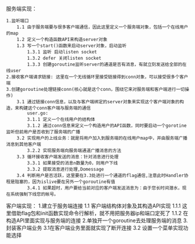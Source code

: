 服务端实现：

    1.监听端口
        1.1 由于服务端要与很多客户端通信，因此这里定义一个服务端对象，包括一个在线用户的map
        1.2 定义一个构造函数API来构造server对象
        1.3 写一个start()函数来启动server对象，启动监听
            1.3.1 监听 启动listen socket
            1.3.2 defer 关闭listen socket
            1.3.3 创建goroutine监听server的通道是否有消息，有就立刻发送给全部的在线user
    2.接收客户端请求链接: 这里在一个无线循环里接受链接得到conn对象，可以接受很多个客户端
    3.创建goroutine处理链接conn(核心就是这个conn，围绕它来对服务端和客户端进行一切操作)
        3.1 通过链接conn信息，以及与客户端绑定的server对象来实现这个客户端对象的构造，来构建这个conn客户端与服务端的通信
            user.go:
            3.1.1 定义一个在线用户的结构体
            3.1.2 通过conn信息来定义一个构造用户的API函数，同时要启动一个gorotine监听但前用户是否收到了服务端的广播
        3.2 实现用户的上线业务：就是将用户加入到服务端的在线用户map中，并由服务端广播消息到其他客户端
            3.2.2 实现服务端向服务端通道广播消息的方法
        3.3 循环接收客户端发送的消息：针对消息进行处理
            3.3.1 如果接受的消息n数量为0，则用户下线
            3.3.2 提取消息进行处理,Domessage
        3.4 判断用户是否活跃，这里要在3.3处进行一个通道的flag通信,注意此时Handler协程是阻塞的，因为islive要在另外一个goroutine有值
            3.4.1 如果超时，用户要给当前对应的客户端发送消息为：由于您长时间潜水，现在系统强制下线您的帐号。
客户端实现：
    1.建立于服务端连接
        1.1 客户端结构体对象及其构造API实现
            1.1.1 这里借助flag包和init函数实现命令行解析，就不用把服务器ip和端口定死了
            1.1.2 在构造API里面实现与服务端的连接
    2.单独开一个goroutine去处理服务端的消息
    3.封装客户端业务
        3.1在客户端业务里面就实现了断开连接
        3.2 设置一个菜单实现功能选择